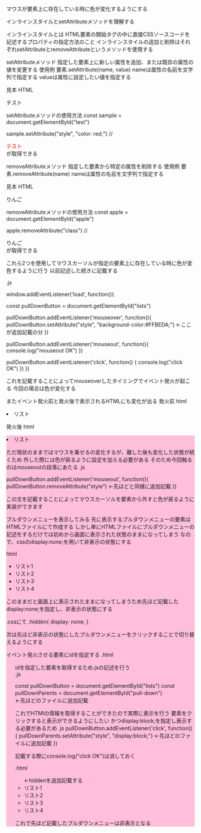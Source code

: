 マウスが要素上に存在している時に色が変化するようにする

インラインスタイルとsetAttributeメソッドを理解する

インラインスタイルとは
HTML要素の開始タグの中に直接CSSソースコードを記述するプロパティの指定方法のこと
インラインスタイルの追加と削除はそれぞれsetAttributeとremoveAttributeというメソッドを使用する

setAttributeメソッド
指定した要素上に新しい属性を追加、または既存の属性の値を変更する
使用例
要素.setAttribute(name, value)
nameは属性の名前を文字列で指定する
valueは属性に設定したい値を指定する

見本
HTML
<div id="test">テスト</div>

setAttributeメソッドの使用方法
const sample = document.getElementById("test")

sample.setAttribute("style", "color: red;")
// <div id="test" style="color: red;">テスト</div> が取得できる


removeAttributeメソッド
指定した要素から特定の属性を削除する
使用例
要素.removeAttribute(name)
nameは属性の名前を文字列で指定する

見本
HTML
<div class="contents" id="apple">りんご</div>

removeAttributeメソッドの使用方法
const apple = document.getElementById("apple")

apple.removeAttribute("class")
// <div id="apple">りんご</div> が取得できる

これら2つを使用してマウスカーソルが指定の要素上に存在している時に色が変色するように行う
以前記述した続きに記載する

.js

window.addEventListener('load', function(){

  const pullDownButton = document.getElementById("lists")

  pullDownButton.addEventListener('mouseover', function(){
    pullDownButton.setAttribute("style", "background-color:#FFBEDA;")  ←ここが追加記載の分
  })

  pullDownButton.addEventListener('mouseout', function(){
    console.log("mouseout OK")
  })

  pullDownButton.addEventListener('click', function() {
    console.log("click OK")
  })
})

これを記載することによってmouseoverしたタイミングでイベント発火が起こる
今回の場合は色が変化する

またイベント発火前と発火後で表示されるHTMLにも変化が出る
発火前
html
<li class="background-red" id="lists">リスト
  
発火後
html
<li class="background-red" id="lists" style="background-color:#FFBEDA;">リスト

ただ現状のままではマウスを乗せるの変化するが、離した後も変化した状態が続くため
外した際には色が戻るように設定を加える必要がある
そのため今回触るのはmouseoutの段落にあたる
.js
  
pullDownButton.addEventListener('mouseout', function(){
    pullDownButton.removeAttribute("style")                 ←先ほどと同様に追加記載
  })

この文を記載することによってマウスカーソルを要素から外すと色が戻るように実装ができます

プルダウンメニューを表示してみる
先に表示するプルダウンメニューの要素はHTMLファイルにて作成する
しかし単にHTMLファイルにプルダウンメニューの記述をするだけでは初めから画面に表示された状態のままになってしまう
なので、cssのdisplay:none;を用いて非表示の状態にする
  
html
  <ul class="show-lists">
      <li>リスト1</li>
      <li>リスト2</li>
      <li>リスト3</li>
      <li>リスト4</li>
    </ul>

このままだと画面上に表示されたままになってしまうため先ほど記載した
display:none;を指定し、非表示の状態にする

.cssにて
.hidden{
  display: none;
}
  
次は先ほど非表示の状態にしたプルダウンメニューをクリックすることで切り替えるようにする

イベント発火させる要素にidを指定する
.html
<ul class="show-lists hidden" id="pull-down">  

idを指定した要素を取得するため.jsの記述を行う  
.js  
  
const pullDownButton = document.getElementById("lists")
const pullDownParents = document.getElementById("pull-down")　　　　　　　　　　←先ほどのファイルに追加記載

これでHTMlの情報を取得することができたので実際に表示を行う
要素をクリックすると表示ができるようにしたい
かつdisplay:block;を指定し表示する必要があるため
.js
pullDownButton.addEventListener('click', function() {
    pullDownParents.setAttribute("style", "display:block;")     ←先ほどのファイルに追加記載
  })
  
記載する際にconsole.log("click OK")は消しておく

.html
<ul class="show-lists hidden">    ←hiddenを追加記載する
      <li>リスト1</li>
      <li>リスト2</li>
      <li>リスト3</li>
      <li>リスト4</li>
    </ul>
  
これで先ほど記載したプルダウンメニューは非表示となる
